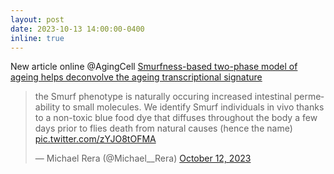 ```yaml
---
layout: post
date: 2023-10-13 14:00:00-0400 
inline: true
---
```


New article online @AgingCell <a href="https://onlinelibrary.wiley.com/doi/full/10.1111/acel.13946">Smurfness-based two-phase model of ageing helps deconvolve the ageing transcriptional signature</a>

<blockquote class="twitter-tweet"><p lang="en" dir="ltr">the Smurf phenotype is naturally occuring increased intestinal permeability to small molecules. We identify Smurf individuals in vivo thanks to a non-toxic blue food dye that diffuses throughout the body a few days prior to flies death from natural causes (hence the name) <a href="https://t.co/zYJO8tOFMA">pic.twitter.com/zYJO8tOFMA</a></p>&mdash; Michael Rera (@Michael__Rera) <a href="https://twitter.com/Michael__Rera/status/1712573478983901283?ref_src=twsrc%5Etfw">October 12, 2023</a></blockquote> <script async src="https://platform.twitter.com/widgets.js" charset="utf-8"></script>